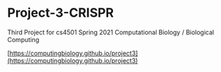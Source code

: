 # Project-3-CRISPR

Third Project for cs4501 Spring 2021 Computational Biology / Biological Computing

[https://computingbiology.github.io/project3](https://computingbiology.github.io/project3)
